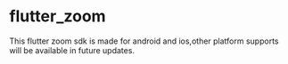 # flutter_zoom
 This flutter zoom sdk is made for android and ios,other platform supports will be available in future updates.
